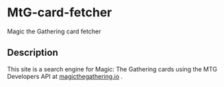 # MtG-card-fetcher
Magic the Gathering card fetcher

## Description
This site is a search engine for Magic: The Gathering cards using the MTG Developers API at [magicthegathering.io](magicthegathering.io) .
